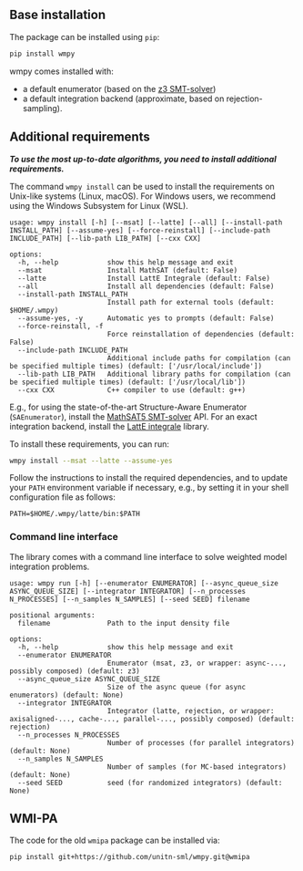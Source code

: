 ## Base installation

The package can be installed using `pip`:

```bash
pip install wmpy
```

wmpy comes installed with:

- a default enumerator (based on the [z3 SMT-solver](https://github.com/Z3Prover/z3))
- a default integration backend (approximate, based on rejection-sampling).

## Additional requirements

**_To use the most up-to-date algorithms, you need to install additional requirements._**

The command `wmpy install` can be used to install the requirements on Unix-like systems (Linux,
macOS). For Windows users, we recommend using the Windows Subsystem for Linux (WSL).

```
usage: wmpy install [-h] [--msat] [--latte] [--all] [--install-path INSTALL_PATH] [--assume-yes] [--force-reinstall] [--include-path INCLUDE_PATH] [--lib-path LIB_PATH] [--cxx CXX]

options:
  -h, --help            show this help message and exit
  --msat                Install MathSAT (default: False)
  --latte               Install LattE Integrale (default: False)
  --all                 Install all dependencies (default: False)
  --install-path INSTALL_PATH
                        Install path for external tools (default: $HOME/.wmpy)
  --assume-yes, -y      Automatic yes to prompts (default: False)
  --force-reinstall, -f
                        Force reinstallation of dependencies (default: False)
  --include-path INCLUDE_PATH
                        Additional include paths for compilation (can be specified multiple times) (default: ['/usr/local/include'])
  --lib-path LIB_PATH   Additional library paths for compilation (can be specified multiple times) (default: ['/usr/local/lib'])
  --cxx CXX             C++ compiler to use (default: g++)
```

E.g., for using the state-of-the-art Structure-Aware Enumerator (`SAEnumerator`), install
the [MathSAT5 SMT-solver](https://mathsat.fbk.eu/) API.
For an exact integration backend, install the [LattE integrale](https://github.com/latte-int/latte/) library.

To install these requirements, you can run:

```bash
wmpy install --msat --latte --assume-yes
````

Follow the instructions to install the required dependencies, and
to update your `PATH` environment variable if necessary, e.g., by setting it in your shell configuration file as
follows:

```
PATH=$HOME/.wmpy/latte/bin:$PATH
```

### Command line interface

The library comes with a command line interface to solve weighted model integration problems.

```
usage: wmpy run [-h] [--enumerator ENUMERATOR] [--async_queue_size ASYNC_QUEUE_SIZE] [--integrator INTEGRATOR] [--n_processes N_PROCESSES] [--n_samples N_SAMPLES] [--seed SEED] filename

positional arguments:
  filename              Path to the input density file

options:
  -h, --help            show this help message and exit
  --enumerator ENUMERATOR
                        Enumerator (msat, z3, or wrapper: async-..., possibly composed) (default: z3)
  --async_queue_size ASYNC_QUEUE_SIZE
                        Size of the async queue (for async enumerators) (default: None)
  --integrator INTEGRATOR
                        Integrator (latte, rejection, or wrapper: axisaligned-..., cache-..., parallel-..., possibly composed) (default: rejection)
  --n_processes N_PROCESSES
                        Number of processes (for parallel integrators) (default: None)
  --n_samples N_SAMPLES
                        Number of samples (for MC-based integrators) (default: None)
  --seed SEED           seed (for randomized integrators) (default: None)
```

## WMI-PA

The code for the old `wmipa` package can be installed via:

```bash
pip install git+https://github.com/unitn-sml/wmpy.git@wmipa
```
